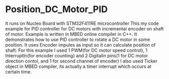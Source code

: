 # Position_DC_Motor_PID
 It runs on Nucleo Board with STM32F411RE microcontroller
 This my code example for PID controller for DC motors with incremental encoder on shaft of motor.
 Example is written in MBED online compiler in C++.
 It demonstrates how to use PID controller to rotate a DC motor in some position.
 It uses Encoder impules as input so it can calculate position of shaft.
 For this example I used 1 PWM(for DC motor speed control), 1 InterruptIn(for encoder counting)
 and 2 DigitalIn pins(1 for DC motor direction contol, and 1 for second channel of encoder)
 I also used Ticker object in MBED compiler, its actually a timer interrupt which occurs at certain time.


